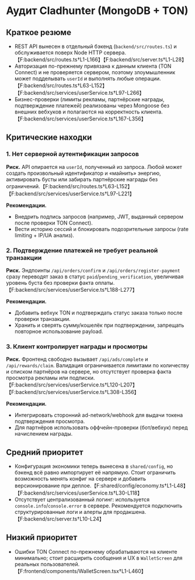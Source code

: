 # Аудит Cladhunter (MongoDB + TON)

## Краткое резюме
- REST API вынесен в отдельный бэкенд (`backend/src/routes.ts`) и обслуживается поверх Node HTTP сервера.【F:backend/src/routes.ts†L1-L166】【F:backend/src/server.ts†L1-L28】
- Авторизация по-прежнему привязана к данным клиента (TON Connect) и не проверяется сервером, поэтому злоумышленник может подделывать `userId` и выполнять любые операции.【F:backend/src/routes.ts†L63-L152】【F:backend/src/services/userService.ts†L97-L266】
- Бизнес-проверки (лимиты рекламы, партнёрские награды, подтверждение платежей) реализованы через Mongoose без внешних вебхуков и полагаются на корректность клиента.【F:backend/src/services/userService.ts†L167-L356】

## Критические находки

### 1. Нет серверной аутентификации запросов
**Риск.** API опирается на `userId`, полученный из запроса. Любой может создать произвольный идентификатор и «майнить» энергию, активировать бусты или забирать партнёрские награды без ограничений.【F:backend/src/routes.ts†L63-L152】【F:backend/src/services/userService.ts†L97-L221】

**Рекомендации.**
- Внедрить подпись запросов (например, JWT, выданный сервером после проверки TON Connect).
- Вести историю сессий и блокировать подозрительные запросы (rate limiting + IP/UA анализ).

### 2. Подтверждение платежей не требует реальной транзакции
**Риск.** Эндпоинты `/api/orders/confirm` и `/api/orders/register-payment` сразу переводят заказ в статус `paid`/`pending_verification`, увеличивая уровень буста без проверки факта оплаты.【F:backend/src/services/userService.ts†L188-L277】

**Рекомендации.**
- Добавить вебхук TON и подтверждать статус заказа только после проверки транзакции.
- Хранить и сверять сумму/кошелёк при подтверждении, запрещать повторное использование payload.

### 3. Клиент контролирует награды и просмотры
**Риск.** Фронтенд свободно вызывает `/api/ads/complete` и `/api/rewards/claim`. Валидация ограничивается лимитами по количеству и списком партнёров на сервере, но отсутствует проверка факта просмотра рекламы или подписки.【F:backend/src/services/userService.ts†L120-L207】【F:backend/src/services/userService.ts†L308-L356】

**Рекомендации.**
- Интегрировать сторонний ad-network/webhook для выдачи токена подтверждения просмотра.
- Для партнёров использовать оффчейн-проверки (бот/вебхук) перед начислением награды.

## Средний приоритет
- Конфигурация экономики теперь вынесена в `shared/config`, но бэкенд всё равно импортирует её напрямую. Стоит ограничить возможность менять конфиг на сервере и добавить версионирование при деплое.【F:shared/config/economy.ts†L1-L48】【F:backend/src/services/userService.ts†L30-L118】
- Отсутствует централизованный логинг: используется `console.info`/`console.error` в сервере. Рекомендуется подключить структурированные логи и алерты для продакшена.【F:backend/src/server.ts†L10-L24】

## Низкий приоритет
- Ошибки TON Connect по-прежнему обрабатываются на клиенте минимально; стоит расширить сообщения и UX в `WalletScreen` для реальных пользователей.【F:frontend/components/WalletScreen.tsx†L1-L460】
